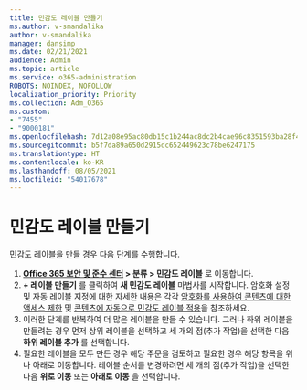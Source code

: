 ```yaml
---
title: 민감도 레이블 만들기
ms.author: v-smandalika
author: v-smandalika
manager: dansimp
ms.date: 02/21/2021
audience: Admin
ms.topic: article
ms.service: o365-administration
ROBOTS: NOINDEX, NOFOLLOW
localization_priority: Priority
ms.collection: Adm_O365
ms.custom:
- "7455"
- "9000181"
ms.openlocfilehash: 7d12a08e95ac80db15c1b244ac8dc2b4cae96c8351593ba28f4f4a9790dada4f
ms.sourcegitcommit: b5f7da89a650d2915dc652449623c78be6247175
ms.translationtype: HT
ms.contentlocale: ko-KR
ms.lasthandoff: 08/05/2021
ms.locfileid: "54017678"
---
```

# <a name="create-a-sensitivity-label"></a>민감도 레이블 만들기

민감도 레이블을 만들 경우 다음 단계를 수행합니다.

1. **[Office 365 보안 및 준수 센터](https://sip.protection.office.com/) > 분류 > 민감도 레이블** 로 이동합니다.
2. **+ 레이블 만들기** 를 클릭하여 **새 민감도 레이블** 마법사를 시작합니다. 암호화 설정 및 자동 레이블 지정에 대한 자세한 내용은 각각 [암호화를 사용하여 콘텐츠에 대한 액세스 제한](/microsoft-365/compliance/encryption-sensitivity-labels) 및 [콘텐츠에 자동으로 민감도 레이블 적용](/microsoft-365/compliance/apply-sensitivity-label-automatically)을 참조하세요.
3. 이러한 단계를 반복하여 더 많은 레이블을 만들 수 있습니다. 그러나 하위 레이블을 만들려는 경우 먼저 상위 레이블을 선택하고 세 개의 점(추가 작업)을 선택한 다음 **하위 레이블 추가** 를 선택합니다.
4. 필요한 레이블을 모두 만든 경우 해당 주문을 검토하고 필요한 경우 해당 항목을 위나 아래로 이동합니다. 레이블 순서를 변경하려면 세 개의 점(추가 작업)을 선택한 다음 **위로 이동** 또는 **아래로 이동** 을 선택합니다. 
